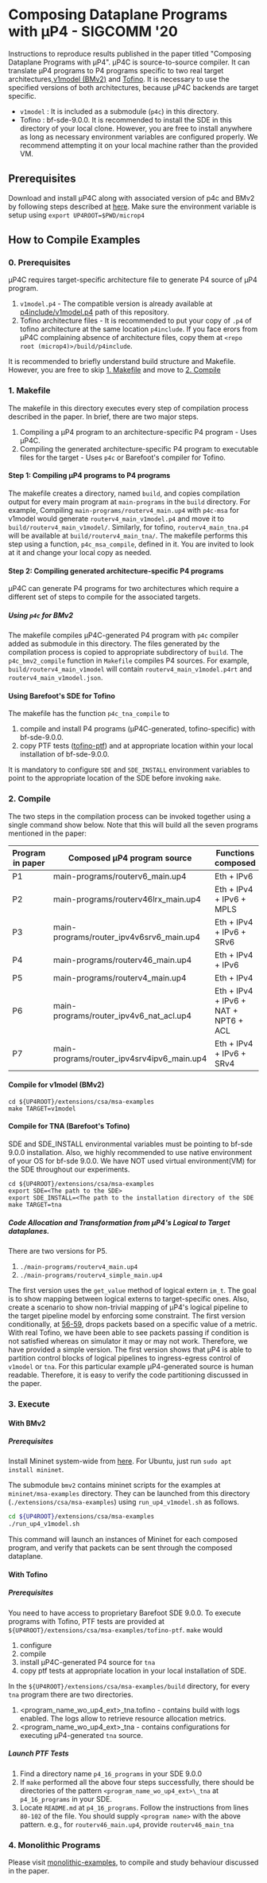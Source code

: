 # Composing Dataplane Programs with μP4 - SIGCOMM '20

Instructions to reproduce results published in the paper titled "Composing Dataplane Programs with μP4".
μP4C is source-to-source compiler. It can translate μP4 programs to P4 programs specific to two real target architectures,[v1model (BMv2)](https://github.com/hksoni/p4c/blob/master/p4include/v1model.p4) and [Tofino](https://www.barefootnetworks.com/products/brief-tofino/). It is necessary to use the specified versions of both architectures, because μP4C backends are target specific.

- `v1model` : It is included as a submodule (`p4c`) in this directory.
- Tofino : bf-sde-9.0.0.  It is recommended to install the SDE in this directory of your local clone. However, you are free to install anywhere as long as necessary environment variables are configured properly. We recommend attempting it on your local machine rather than the provided VM.

## Prerequisites
Download and install μP4C along with associated version of p4c and BMv2 by following steps described at [here](https://github.com/cornell-netlab/MicroP4/blob/master/README.md).
Make sure the environment variable is setup using `export UP4ROOT=$PWD/microp4`

## How to Compile Examples
### 0. Prerequisites
μP4C requires target-specific architecture file to generate P4 source of μP4 program.
1.  `v1model.p4` - The compatible version is already available at [p4include/v1model.p4](https://github.com/cornell-netlab/MicroP4/blob/master/p4include/v1model.p4) path of this repository.
2. Tofino architecture files - It is recommended to put your copy of `.p4` of tofino architecture at the same location `p4include`.
If you face erors from μP4C complaining absence of architecture files, copy them at `<repo root (microp4)>/build/p4include`.

It is recommended to briefly understand build structure and Makefile. However, you are free to skip [1. Makefile](https://github.com/cornell-netlab/MicroP4/tree/master/extensions/csa/msa-examples#1-makefile) and move to [2. Compile](https://github.com/cornell-netlab/MicroP4/tree/master/extensions/csa/msa-examples#2-compile)
### 1. Makefile
The makefile in this directory executes every step of compilation process described in the paper. In brief, there are two major steps.
1. Compiling a μP4 program to an architecture-specific P4 program - Uses μP4C.
2. Compiling the generated architecture-specific P4 program to executable files for the target - Uses `p4c` or Barefoot's compiler for Tofino.

#### Step 1: Compiling μP4 programs to P4 programs
The makefile creates a directory, named `build`, and copies compilation output for every main program at `main-programs` in the `build` directory.
For example, Compiling `main-programs/routerv4_main.up4` with `p4c-msa` for v1model would generate `routerv4_main_v1model.p4` and move it to `build/routerv4_main_v1model/`. Similarly, for tofino, `routerv4_main_tna.p4` will be available at `build/routerv4_main_tna/`.
The makefile performs this step using a function, `p4c_msa_compile`, defined in it. You are invited to look at it and change your local copy as needed.

#### Step 2: Compiling generated architecture-specific P4 programs
μP4C can generate P4 programs for two architectures which require a different set of steps to compile for the associated targets.

##### Using `p4c` for BMv2
The makefile compiles μP4C-generated P4 program with `p4c` compiler added as submodule in this directory. The files generated by the compilation process is copied to appropriate subdirectory of `build`. The `p4c_bmv2_compile` function in `Makefile` compiles P4 sources. For example, `build/routerv4_main_v1model` will contain `routerv4_main_v1model.p4rt` and `routerv4_main_v1model.json`.

#### Using Barefoot's SDE for Tofino
The makefile has the function `p4c_tna_compile` to
1. compile and install P4 programs (μP4C-generated, tofino-specific) with bf-sde-9.0.0.
2. copy PTF tests ([tofino-ptf](https://github.com/cornell-netlab/MicroP4/tree/master/extensions/csa/msa-examples/tofino-ptf)) and at appropriate location within your local installation of bf-sde-9.0.0. 

It is mandatory to configure `SDE` and `SDE_INSTALL` environment variables to point to the appropriate location of the SDE before invoking `make`.



### 2. Compile
The two steps in the compilation process can be invoked together using a single command show below.
Note that this will build all the seven programs mentioned in the paper:

| Program in paper | Composed μP4 program source | Functions composed        | 
|------------------|-----------------------------|---------------------------|
| P1 | main-programs/routerv6_main.up4           | Eth + IPv6                |
| P2 | main-programs/routerv46lrx_main.up4       | Eth + IPv4 + IPv6 + MPLS  |
| P3 | main-programs/router_ipv4v6srv6_main.up4  | Eth + IPv4 + IPv6 + SRv6  |
| P4 | main-programs/routerv46_main.up4          | Eth + IPv4 + IPv6         |
| P5 | main-programs/routerv4_main.up4           | Eth + IPv4                |
| P6 | main-programs/router_ipv4v6_nat_acl.up4   | Eth + IPv4 + IPv6 + NAT + NPT6 + ACL |
| P7 | main-programs/router_ipv4srv4ipv6_main.up4 | Eth + IPv4 + IPv6 + SRv4 |


#### Compile for v1model (BMv2)
```
cd ${UP4ROOT}/extensions/csa/msa-examples
make TARGET=v1model
```
#### Compile for TNA (Barefoot's Tofino)
SDE and SDE_INSTALL environmental variables must be pointing to bf-sde 9.0.0 installation.
Also, we highly recommended to use native environment of your OS for bf-sde 9.0.0. We have NOT used virtual environment(VM) for the SDE throughout our experiments.

```
cd ${UP4ROOT}/extensions/csa/msa-examples
export SDE=<The path to the SDE>
export SDE_INSTALL=<The path to the installation directory of the SDE
make TARGET=tna
```

##### Code Allocation and Transformation from μP4's Logical to Target dataplanes.  
There are two versions for P5.
1. `./main-programs/routerv4_main.up4`
2. `./main-programs/routerv4_simple_main.up4`

The first version uses the `get_value` method of logical extern `im_t`. The goal is to show mapping between logical externs to target-specific ones.
Also, create a scenario to show non-trivial mapping of μP4's logical pipeline to the target pipeline model by enforcing some constraint.
The first version conditionally, at [56-59](https://github.com/cornell-netlab/MicroP4/blob/master/extensions/csa/msa-examples/main-programs/routerv4_main.up4#L56), drops packets based on a specific value of a metric. With real Tofino, we have been able to see packets passing if condition is not satisfied whereas on simulator it may or may not work. Therefore, we have provided a simple version.
The first version shows that μP4 is able to partition control blocks of logical pipelines to ingress-egress control of `v1model` or `tna`. For this particular example μP4-generated source is human readable. Therefore, it is easy to verify the code partitioning discussed in the paper.



### 3. Execute
#### With BMv2
##### Prerequisites
Install Mininet system-wide from [here](https://github.com/mininet/mininet/blob/master/INSTALL). For Ubuntu, just run `sudo apt install mininet`.

The submodule `bmv2` contains mininet scripts for the examples at `mininet/msa-examples` directory. They can be launched from this directory (`./extensions/csa/msa-examples`) using `run_up4_v1model.sh` as follows.
```bash
cd ${UP4ROOT}/extensions/csa/msa-examples
./run_up4_v1model.sh
```
This command will launch an instances of Mininet for each composed program, and verify that packets can be sent through the composed dataplane.

#### With Tofino
##### Prerequisites
You need to have access to proprietary Barefoot SDE 9.0.0.
To execute programs with Tofino, PTF tests are provided at `${UP4ROOT}/extensions/csa/msa-examples/tofino-ptf`.
`make` would 
1. configure  
2. compile 
3. install μP4C-generated P4 source for `tna`
4. copy ptf tests at appropriate location in your local installation of SDE.

In the `${UP4ROOT}/extensions/csa/msa-examples/build` directory, for every `tna` program there are two directories.
1. <program_name_wo_up4_ext>\_tna.tofino - contains build with logs enabled. The logs allow to retrieve resource allocation metrics.
2. <program_name_wo_up4_ext>\_tna - contains configurations for executing μP4-generated `tna` source.  

##### Launch PTF Tests
1. Find a directory name `p4_16_programs` in your SDE 9.0.0
2. If `make` performed all the above four steps successfully, there should be directories of the pattern `<program_name_wo_up4_ext>\_tna` at `p4_16_programs` in your SDE.  
2. Locate `README.md` at `p4_16_programs`. Follow the instructions from lines `80-102` of the file. You should supply `<program name>` with the above pattern. 
  e.g., for `routerv46_main.up4`, provide `routerv46_main_tna`

### 4. Monolithic Programs
Please visit [monolithic-examples](https://github.com/cornell-netlab/MicroP4/tree/master/extensions/csa/monolithic-examples), to compile and study behaviour discussed in the paper.


